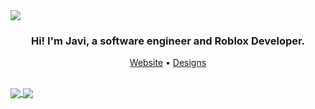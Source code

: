 <img align="center" src="https://i.imgur.com/g4fz8Fv.png" />

<h3 align="center">Hi! I'm Javi, a software engineer and Roblox Developer.</h3>

<p align="center">
  <a href="https://dig1t.io">Website</a> •
  <a href="https://instagram.com/dig1t_">Designs</a>
</p>

<br />

<a href="#">
  <img align="center" src="https://github-readme-stats.vercel.app/api/wakatime?username=dig1t&layout=compact&show_icons=true&theme=radical" />
  <img align="center" src="https://github-readme-stats.vercel.app/api/top-langs/?username=dig1t&layout=compact&theme=radical" />
</a>
